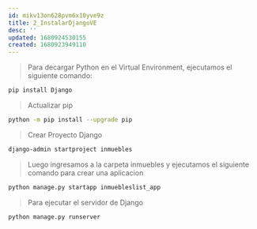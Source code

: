 ```yaml
---
id: mikv13on628pvm6x10yve9z
title: 2_InstalarDjangoVE
desc: ''
updated: 1680924530155
created: 1680923949110
---
```


> Para decargar Python en el Virtual Environment, ejecutamos el siguiente comando:

```bash
pip install Django
```

> Actualizar pip

```bash
python -m pip install --upgrade pip
```

> Crear Proyecto Django

```bash
django-admin startproject inmuebles
```

> Luego ingresamos a la carpeta inmuebles y ejecutamos el siguiente comando para crear una aplicacion

```bash
python manage.py startapp inmuebleslist_app
```

> Para ejecutar el servidor de Django

```bash
python manage.py runserver
```

